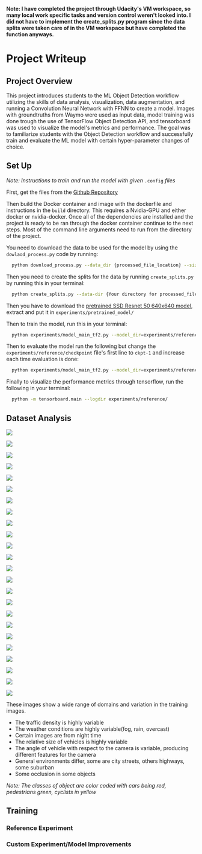 __Note: I have completed the project through Udacity's VM workspace, so many local work specific tasks and version control weren't looked into. I did not have to implement the create_splits.py program since the data splits were taken care of in the VM workspace but have completed the function anyways.__ 
# Project Writeup

## Project Overview
This project introduces students to the ML Object Detection workflow utilizing the skills of data analysis, visualization, data augmentation, and running a Convolution Neural Network with FFNN to create a model. Images with groundtruths from Waymo were used as input data, model training was done trough the use of TensorFlow Object Detection API, and tensorboard was used to visualize the model's metrics and performance. The goal was to familiarize students with the Object Detection workflow and successfully train and evaluate the ML model with certain hyper-parameter changes of choice.

## Set Up
*Note: Instructions to train and run the model with given* `.config` *files*

First, get the files from the [Github Repository](https://github.com/RuchitJathania/Object-Detection-in-an-Urban-Environment.git)

Then build the Docker container and image with the dockerfile and instructions in the `build` directory. This requires a Nvidia-GPU and either docker or nvidia-docker. 
Once all of the dependencies are installed and the project is ready to be ran through the docker container continue to the next steps. 
Most of the command line arguments need to run from the directory of the project.

You need to download the data to be used for the model by using the `dowlaod_process.py` code by running:
```bash
  python download_process.py --data_dir {processed_file_location} --size {number of files you want to download}
```
Then you need to create the splits for the data by running `create_splits.py` by running this in your terminal:
```bash
  python create_splits.py --data-dir {Your directory for processed_file_location}
```
Then you have to download the [pretrained SSD Resnet 50 640x640 model](http://download.tensorflow.org/models/object_detection/tf2/20200711/ssd_resnet50_v1_fpn_640x640_coco17_tpu-8.tar.gz), extract and put it in `experiments/pretrained_model/`

Then to train the model, run this in your terminal:
```bash
  python experiments/model_main_tf2.py --model_dir=experiments/reference/ --pipeline_config_path={Path of config file you want to use}
```

Then to evaluate the model run the following but change the `experiments/reference/checkpoint` file's first line to `ckpt-1` and increase each time evaluation is done:
```bash
  python experiments/model_main_tf2.py --model_dir=experiments/reference/ --pipeline_config_path={Path of config file you want to used to train} --checkpoint_dir=experiments/reference/
```

Finally to visualize the performance metrics through tensorflow, run the following in your terminal:
```bash
  python -m tensorboard.main --logdir experiments/reference/
```
## Dataset Analysis

![](EDA/edaimg.png)

![](EDA/Screenshot%202022-06-24%20154321.png)

![](EDA/Screenshot%202022-06-24%20154346.png)

![](EDA/Screenshot%202022-06-24%20154418.png)


![](EDA/Screenshot%202022-06-24%20154431.png)

![](EDA/Screenshot%202022-06-24%20154502.png)

![](EDA/segment-10017090168044687777_6.png)

![](EDA/segment-10023947602400723454_1.png)

![](EDA/segment-1005081002024129653_53.png)

![](EDA/segment-10107710434105775874_7.png)

![](EDA/segment-1022527355599519580_48.png)

![](EDA/segment-10235335145367115211_5.png)

![](EDA/segment-10241508783381919015_2.png)

![](EDA/segment-10327752107000040525_1.png)

![](EDA/segment-10723911392655396041_8.png)

![](EDA/segment-11004685739714500220_2.png)

![](EDA/segment-11070802577416161387_7.png)

![](EDA/segment-11113047206980595400_2.png)

![](EDA/segment-11219370372259322863_5.png)

![](EDA/segment-11355519273066561009_5.png)

![](EDA/segment-11674150664140226235_6.png)

![](EDA/segment-11839652018869852123_2.png)

![](EDA/segment-11847506886204460250_1.png)

![](EDA/segment-1191788760630624072_38.png)

These images show a wide range of domains and variation in the training images.
* The traffic density is highly variable
* The weather conditions are highly variable(fog, rain, overcast)
* Certain images are from night time
* The relative size of vehicles is highly variable
* The angle of vehicle with respect to the camera is variable, producing different features for the camera
* General environments differ, some are city streets, others highways, some suburban
* Some occlusion in some objects

_Note: The classes of object are color coded with cars being red, pedestrians green, cyclists in yellow_
## Training

### Reference Experiment

### Custom Experiment/Model Improvements